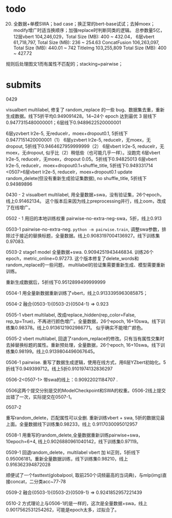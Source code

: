 # todo


20. 全数据+单模SWA；bad case；换正常的bert-base试试；去掉moex；modify增广时适当换顺序；加强replace时判断同类的逻辑。
总参数量5亿，
12层vbert 104,246,029，Total Size (MB): 400 ~ 432.04，
6层vbert 61,718,797, Total Size (MB): 236 ~ 254.63
ConcatFusion 106,263,097, Total Size (MB): 440.01 ~ 742
TitleImg 103,255,809  Total Size (MB): 400 ~ 427.72

规则后处理图文1而有属性不匹配的；stacking+pairwise；


# submits

0429

visualbert multilabel, 修复了 random_replace 的一些 bug、数据集去重，重新生成数据。线下5折平均0.949091428。14~24个 epoch 达到最优
3 层线下0.9477315480000001；6层线下0.9489622520000001

6层yzvbert lr2e-5, 无reducelr，moex+dropout0.1, 5折线下0.9477151420000001（1）
6层yzvbert lr2e-5, reducelr，无moex，无dropout, 5折线下0.9464627959999999（2）
6层vbert lr2e-5, reducelr，无moex，无dropout, 似乎比（2）稍低些（也可能几乎一样）。没跑完
6层vbert lr2e-5, reducelr，无moex，dropout 0.05。5折线下0.94825013
6层vbert lr2e-5, reducelr，moex+dropout0.1+shuffle_title, 5折线下0.949331714
<0507>6层vbert lr2e-5, reducelr，moex+dropout0.1 update random_delete(但没有重新生成验证集数据), no shuffle_title, 5折线下0.94989896

0430 - 2
visualbert multilabel, 用全量数据+swa，没有验证集，26个epoch，线上0.91462134。
这个版本后来因为线上preprocessing并行，线上oom，改成了在线增广。

0502 - 1
用旧的本地训练权重 pairwise-no-extra-neg-swa，5折，线上0.913

0503-1
pairwise-no-extra-neg. `python -m pairwise.train`, 调整swa参数，排除过于接近的替换标题，全量数据。线上0.9083197004136927。线下训练集0.97083.

0503-2
stage1 model 全量数据+swa. 0.9094251943446834. 训练26个epoch，metric_online=0.97273. 这个版本修复了delete_words和random_replace的一些问题，
multilabel的验证集需要重新生成、模型需要重新训练。

重新生成数据后，5折线下0.9512899499999999

0504-1
用全量新数据重新训练了vbert，线上0.9133395963085875；

0504-2
融合{0503-1}{0503-2}{0504-1} => 0.923

0505-1
vbert multilabel, 改成replace_hidden(rep_color=False, rep_tp=True)，不再进行颜色增广。全量数据，26个epoch, 16+10swa。线下训练集0.98378。线上0.9136121902986771。
似乎确实不能增广颜色。

0505-2
vbert multilabel, 回退了random_replace的修改。只有当有属性交集时去掉替换标题的属性。重新预处理，全量数据，26个epoch, 16+10swa。线下训练集0.98199。线上0.9139804496067645。


0506-1
pairwise. 重写了数据生成逻辑，使用在线方式，用6层YZbert初始化。5折线下0.949399712。线上5折0.9101974132836297

0506-2<0507-1>
带swa的线上：0.90922021184707 .

0506这两个提交分别是交的ModelCheckpoint和SWA的权重。0506-2线上提交出错了一次，实际提交在0507-1。

0507-2

重写random_delete，匹配属性可以全删. 重新训练vbert + swa, 5折的数据见最上面。全量数据线下训练集0.98233，线上 0.9117030095012957

0508-1
用重写的random_delete,全量数据重新训练pairwise+swa，10epoch=6+4, 线上0.9026880961040142，线下训练集0.97119。

0509-1
回退random_delete，multilabel vbert 加 kl正则，5折线下0.95006181。重新全量数据训练，线下训练集0.98210，线上0.916362394872028

顺便试了一个fasttext(globalpool, 取前250个词频最高的当词典)，与mlp(img)直接concat，二分类acc~77-78

0509-2
融合{0503-1}{0503-2}{0509-1} => 0.9241852957221439

0510-2
方式理论上与0506-1的是一样的，这次是全量数据+swa，线上0.9017562531254262，可能是epoch太多，过拟合了。

